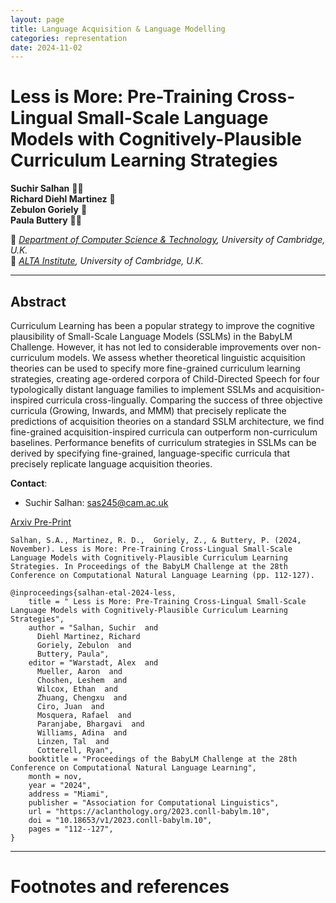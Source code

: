 ```yaml
---
layout: page
title: Language Acquisition & Language Modelling 
categories: representation
date: 2024-11-02
---
```




# Less is More: Pre-Training Cross-Lingual Small-Scale Language Models with Cognitively-Plausible Curriculum Learning Strategies

**Suchir Salhan** 🍋🍊  
**Richard Diehl Martinez** 🍋  
**Zebulon Goriely** 🍋  
**Paula Buttery** 🍋🍊  

🍋 *[Department of Computer Science & Technology](https://www.cst.cam.ac.uk), University of Cambridge, U.K.*  
🍊 *[ALTA Institute](https://alta.cam.ac.uk), University of Cambridge, U.K.*  

---

## Abstract

Curriculum Learning has been a popular strategy to improve the cognitive plausibility of Small-Scale Language Models (SSLMs) in the BabyLM Challenge. However, it has not led to considerable improvements over non-curriculum models. We assess whether theoretical linguistic acquisition theories can be used to specify more fine-grained curriculum learning strategies, creating age-ordered corpora of Child-Directed Speech for four typologically distant language families to implement SSLMs and acquisition-inspired curricula cross-lingually. Comparing the success of three objective curricula (Growing, Inwards, and MMM) that precisely replicate the predictions of acquisition theories on a standard SSLM architecture, we find fine-grained acquisition-inspired curricula can outperform non-curriculum baselines. Performance benefits of curriculum strategies in SSLMs can be derived by specifying fine-grained, language-specific curricula that precisely replicate language acquisition theories.

**Contact**:  
- Suchir Salhan: [sas245@cam.ac.uk](mailto:sas245@cam.ac.uk)  

[Arxiv Pre-Print]([https://alta.cam.ac.uk](https://arxiv.org/abs/2410.22886))

```
Salhan, S.A., Martinez, R. D.,  Goriely, Z., & Buttery, P. (2024, November). Less is More: Pre-Training Cross-Lingual Small-Scale Language Models with Cognitively-Plausible Curriculum Learning Strategies. In Proceedings of the BabyLM Challenge at the 28th Conference on Computational Natural Language Learning (pp. 112-127).
```


```
@inproceedings{salhan-etal-2024-less,
    title = " Less is More: Pre-Training Cross-Lingual Small-Scale Language Models with Cognitively-Plausible Curriculum Learning Strategies",
    author = "Salhan, Suchir  and
      Diehl Martinez, Richard
      Goriely, Zebulon  and
      Buttery, Paula",
    editor = "Warstadt, Alex  and
      Mueller, Aaron  and
      Choshen, Leshem  and
      Wilcox, Ethan  and
      Zhuang, Chengxu  and
      Ciro, Juan  and
      Mosquera, Rafael  and
      Paranjabe, Bhargavi  and
      Williams, Adina  and
      Linzen, Tal  and
      Cotterell, Ryan",
    booktitle = "Proceedings of the BabyLM Challenge at the 28th Conference on Computational Natural Language Learning",
    month = nov,
    year = "2024",
    address = "Miami",
    publisher = "Association for Computational Linguistics",
    url = "https://aclanthology.org/2023.conll-babylm.10",
    doi = "10.18653/v1/2023.conll-babylm.10",
    pages = "112--127",
}
```


---

# Footnotes and references

[^fn1]:
    Although: exactly interpolating training labels seems standard in modern deep networks; see [here](https://paperswithcode.com/sota/image-classification-on-cifar-10) and Fig 1a  of [this paper](https://arxiv.org/pdf/1611.03530.pdf).


